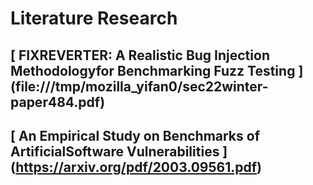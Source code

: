 # Literature Research

## [ FIXREVERTER: A Realistic Bug Injection Methodologyfor Benchmarking Fuzz Testing ] (file:///tmp/mozilla_yifan0/sec22winter-paper484.pdf)

## [ An Empirical Study on Benchmarks of ArtificialSoftware Vulnerabilities ] (https://arxiv.org/pdf/2003.09561.pdf)



